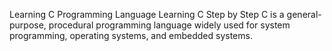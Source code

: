 Learning C Programming Language 
Learning C Step by Step
C is a general-purpose, procedural programming language widely used for system programming, operating systems, and embedded systems.
